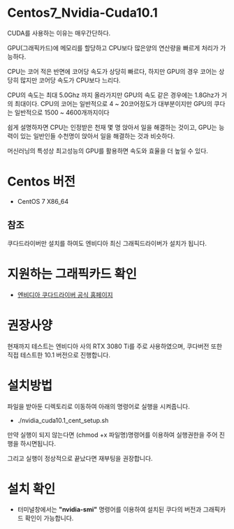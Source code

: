 # Centos7_Nvidia-Cuda10.1

CUDA를 사용하는 이유는 매우간단하다.

GPU(그래픽카드)에 메모리를 할당하고 CPU보다 많은양의 연산량을 빠르게 처리가 가능하다.

CPU는 코어 적은 반면에 코어당 속도가 상당히 빠르다, 하지만 GPU의 경우 코어는 상당히 많지만 코어당 속도가 CPU보다 느리다.

CPU의 속도는 최대 5.0Ghz 까지 올라가지만 GPU의 속도 같은 경우에는 1.8Ghz가 거의 최대이다.
CPU의 코어는 일반적으로 4 ~ 20코어정도가 대부분이지만 GPU의 쿠다는 일반적으로 1500 ~ 4600개까지이다

쉽게 설명하자면 CPU는 인정받은 천재 몇 명 앉아서 일을 해결하는 것이고, GPU는 능력이 있는 일반인들 수천명이 앉아서 일을 해결하는 것과 비슷하다.

머신러닝의 특성상 최고성능의 GPU를 활용하면 속도와 효율을 더 높일 수 있다.


# Centos 버전
- CentOS 7 X86_64

## 참조
쿠다드라이버만 설치를 하여도 엔비디아 최신 그래픽드라이버가 설치가 됩니다.

# 지원하는 그래픽카드 확인
- [엔비디아 쿠다드라이버 공식 홈페이지](https://developer.nvidia.com/cuda-gpus)

# 권장사양
현재까지 테스트는 엔비디아 사의 RTX 3080 Ti를 주로 사용하였으며, 쿠다버전 또한 직접 테스트한 10.1 버전으로 진행합니다.

# 설치방법

파일을 받아둔 디렉토리로 이동하여 아래의 명령어로 실행을 시켜줍니다.

- ./nvidia_cuda10.1_cent_setup.sh

만약 실행이 되지 않는다면 (chmod +x 파일명)명령어를 이용하여 실행권한을 주어 진행을 하시면됩니다.

그리고 실행이 정상적으로 끝났다면 재부팅을 권장합니다.

# 설치 확인

- 터미널창에서는 **"nvidia-smi"** 명령어를 이용하여 설치된 쿠다의 버전과 그래픽카드 확인이 가능합니다.
